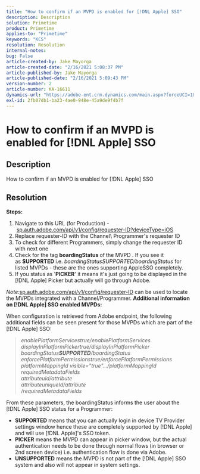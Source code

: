 ```yaml
---
title: "How to confirm if an MVPD is enabled for [!DNL Apple] SSO"
description: Description
solution: Primetime
product: Primetime
applies-to: "Primetime"
keywords: "KCS"
resolution: Resolution
internal-notes: 
bug: False
article-created-by: Jake Mayorga
article-created-date: "2/16/2021 5:08:37 PM"
article-published-by: Jake Mayorga
article-published-date: "2/16/2021 5:09:43 PM"
version-number: 2
article-number: KA-16611
dynamics-url: "https://adobe-ent.crm.dynamics.com/main.aspx?forceUCI=1&pagetype=entityrecord&etn=knowledgearticle&id=4bf38297-7970-eb11-a812-00224809a536"
exl-id: 2fb07db1-ba23-4ae0-948e-45a9de9f4b7f
---
```

# How to confirm if an MVPD is enabled for [!DNL Apple] SSO

## Description


How to confirm if an MVPD is enabled for [!DNL Apple] SSO


## Resolution

<b>Steps:</b>
1. Navigate to this URL (for Production) - [sp.auth.adobe.com/api/v1/config/requester-ID?deviceType=iOS](http://sp.auth.adobe.com/api/v1/config/ABC?deviceType=iOS)
2. Replace requester-ID with the Channel\ Programmer's requester ID
3. To check for different Programmers, simply change the requester ID with next one
4. Check for the tag <b>boardingStatus </b>of<b> </b>the MVPD . If you see it as <b>SUPPORTED</b> i.e. *boardingStatusSUPPORTED/boardingStatus* for listed MVPDs - these are the ones supporting AppleSSO completely.
5. If you status as '<b>PICKER</b>' it means it's just going to be displayed in the [!DNL Apple] Picker but actually will go through Adobe.


*Note:*[sp.auth.adobe.com/api/v1/config/requester-ID](http://sp.auth.adobe.com/api/v1/config/ABC?deviceType=iOS) can be used to locate the MVPDs integrated with a Channel/Programmer.  <b>Additional information on [!DNL Apple] SSO enabled MVPDs:</b>

When configuration is retrieved from Adobe endpoint, the following additional fields can be seen present for those MVPDs which are part of the [!DNL Apple] SSO:


> *enablePlatformServicestrue/enablePlatformServices<br>displayInPlatformPickertrue/displayInPlatformPicker<br>boardingStatus<b>SUPPORTED</b>/boardingStatus<br>enforcePlatformPermissionstrue/enforcePlatformPermissions<br>platformMappingId visible="true".../platformMappingId<br>requiredMetadataFields<br>attributeuid/attribute<br>attributeuniqueId/attribute<br>/requiredMetadataFields*


&#x200B;From these parameters, the boardingStatus&#x200B; informs the user about the [!DNL Apple] SSO status for a Programmer:

- <b>SUPPORTED</b>&#x200B; means that you can actually login in device TV Provider settings window hence these are completely supported by [!DNL Apple] and will use [!DNL Apple]'s SSO token.
- <b>PICKER</b>&#x200B; means the MVPD can appear in picker window, but the actual authentication needs to be done through normal flows (in browser or 2nd screen device) i.e. authentication flow is done via Adobe.
- <b>UNSUPPORTED</b>&#x200B; means the MVPD is not part of the [!DNL Apple] SSO system and also will not appear in system settings.
